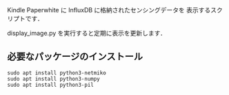 Kindle Paperwhite に InfluxDB に格納されたセンシングデータを
表示するスクリプトです．

display_image.py を実行すると定期に表示を更新します．

## 必要なパッケージのインストール

    sudo apt install python3-netmiko
    sudo apt install python3-numpy
    sudo apt install python3-pil
